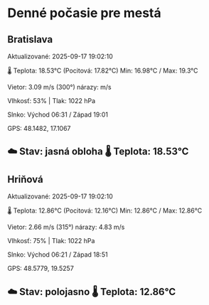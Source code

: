 ﻿# Denné počasie pre mestá

## Bratislava
Aktualizované: 2025-09-17 19:02:10

🌡️ Teplota: 18.53°C 
(Pocitová: 17.82°C)
Min: 16.98°C / Max: 19.3°C

Vietor: 3.09 m/s    (300°) 
nárazy:  m/s

Vlhkosť: 53% | Tlak: 1022 hPa

Slnko: Východ 06:31 / Západ 19:01

GPS: 48.1482, 17.1067

☁️ Stav: jasná obloha        🌡️ Teplota: 18.53°C
---

## Hriňová
Aktualizované: 2025-09-17 19:02:10

🌡️ Teplota: 12.86°C 
(Pocitová: 12.16°C)
Min: 12.86°C / Max: 12.86°C

Vietor: 2.66 m/s (315°)
nárazy: 4.83 m/s

Vlhkosť: 75% | Tlak: 1022 hPa

Slnko: Východ 06:21 / Západ 18:51

GPS: 48.5779, 19.5257

☁️ Stav: polojasno        🌡️ Teplota: 12.86°C
---
